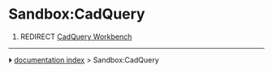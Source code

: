 # Sandbox:CadQuery
1.  REDIRECT [CadQuery Workbench](CadQuery_Workbench.md)



---
⏵ [documentation index](../README.md) > Sandbox:CadQuery
